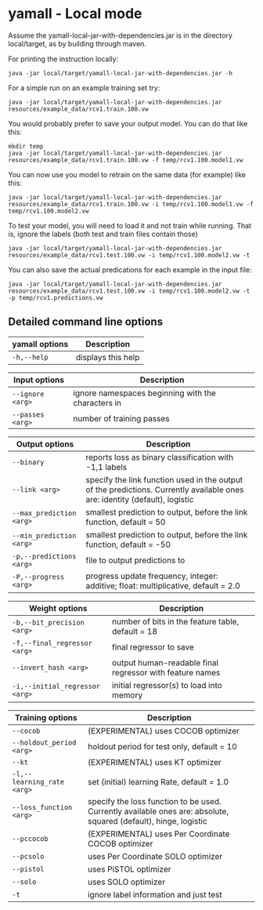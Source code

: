 # yamall - Local mode

Assume the yamall-local-jar-with-dependencies.jar is in the directory local/target, as by building through maven.

For printing the instruction locally: 

    java -jar local/target/yamall-local-jar-with-dependencies.jar -h
    
For a simple run on an example training set try:

    java -jar local/target/yamall-local-jar-with-dependencies.jar resources/example_data/rcv1.train.100.vw
    
You would probably prefer to save your output model. You can do that like this:

    mkdir temp
    java -jar local/target/yamall-local-jar-with-dependencies.jar resources/example_data/rcv1.train.100.vw -f temp/rcv1.100.model1.vw
 
You can now use you model to retrain on the same data (for example) like this:

    java -jar local/target/yamall-local-jar-with-dependencies.jar resources/example_data/rcv1.train.100.vw -i temp/rcv1.100.model1.vw -f temp/rcv1.100.model2.vw

To test your model, you will need to load it and not train while running. That is, ignore the labels (both test and train files contain those)

    java -jar local/target/yamall-local-jar-with-dependencies.jar resources/example_data/rcv1.test.100.vw -i temp/rcv1.100.model2.vw -t

You can also save the actual predications for each example in the input file:
        
    java -jar local/target/yamall-local-jar-with-dependencies.jar resources/example_data/rcv1.test.100.vw -i temp/rcv1.100.model2.vw -t -p temp/rcv1.predictions.vw   

    
## Detailed command line options

| yamall options | Description |
| --- | --- |
| `-h,--help` | displays this help |

| Input options  | Description |
| --- | --- |
| `--ignore <arg>` | ignore namespaces beginning with the characters in <arg> |
| `--passes <arg>` | number of training passes |

| Output options  | Description |
| --- | --- |
| `--binary` | reports loss as binary classification with -1,1 labels |
| `--link <arg>` | specify the link function used in the output of the predictions. Currently available ones are: identity (default), logistic |
| `--max_prediction <arg>` | smallest prediction to output, before the link function, default = 50 |
| `--min_prediction <arg>` | smallest prediction to output, before the link function, default = -50 |
| `-p,--predictions <arg>` | file to output predictions to |
| `-P,--progress <arg>` | progress update frequency, integer: additive; float: multiplicative, default = 2.0 |

| Weight options  | Description |
| --- | --- |
| `-b,--bit_precision <arg>` | number of bits in the feature table, default = 18 |
| `-f,--final_regressor <arg>` | final regressor to save |
| `--invert_hash <arg>` | output human-readable final regressor with feature names |
| `-i,--initial_regressor <arg>` | initial regressor(s) to load into memory |

| Training options | Description |
| --- | --- |
| `--cocob` | (EXPERIMENTAL) uses COCOB optimizer |
| `--holdout_period <arg>` | holdout period for test only, default = 10 |
| `--kt` | (EXPERIMENTAL) uses KT optimizer |
| `-l,--learning_rate <arg>` | set (initial) learning Rate, default = 1.0 |
| `--loss_function <arg>` | specify the loss function to be used. Currently available ones are: absolute, squared (default), hinge, logistic |
| `--pccocob` | (EXPERIMENTAL) uses Per Coordinate COCOB optimizer |
| `--pcsolo` | uses Per Coordinate SOLO optimizer |
| `--pistol` | uses PiSTOL optimizer |
| `--solo` | uses SOLO optimizer | 
| `-t` | ignore label information and just test | 
